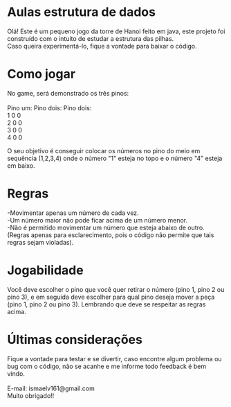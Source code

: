 # Aulas estrutura de dados
Olá! Este é um pequeno jogo da torre de Hanoi feito em java, este projeto foi construído com o intuito de estudar a estrutura das pilhas.<br />
Caso queira experimentá-lo, fique a vontade para baixar o código.<br />

<h1> Como jogar </h1>
No game, será demonstrado os três pinos: <br />
<br />
Pino um:    Pino dois:    Pino dois:<br />
1           0             0<br />
2           0             0<br />
3           0             0<br />
4           0             0<br />

O seu objetivo é conseguir colocar os números no pino do meio em sequência (1,2,3,4)
onde o número "1" esteja no topo e o número "4" esteja em baixo.<br />
<h1>Regras</h1>
-Movimentar apenas um número de cada vez. <br />
-Um número maior não pode ficar acima de um número menor. <br />
-Não é permitido movimentar um número que esteja abaixo de outro.<br />
(Regras apenas para esclarecimento, pois o código não permite que tais regras sejam violadas). <br />

<h1>Jogabilidade</h1>
Você deve escolher o pino que você quer retirar o número (pino 1, pino 2 ou pino 3), e em seguida deve escolher
para qual pino deseja mover a peça (pino 1, pino 2 ou pino 3). Lembrando que deve se respeitar as regras acima.
<h1>Últimas considerações</h1>
Fique a vontade para testar e se divertir, caso encontre algum problema ou bug com o código, não se acanhe e me informe
todo feedback é bem vindo. <br />
<br />
E-mail: ismaelv161@gmail.com <br />
Muito obrigado!!
